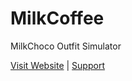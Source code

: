 # MilkCoffee
MilkChoco Outfit Simulator

[Visit Website](https://milkcoffee.cf) | [Support](https://discord.gg/RbzSSrw)